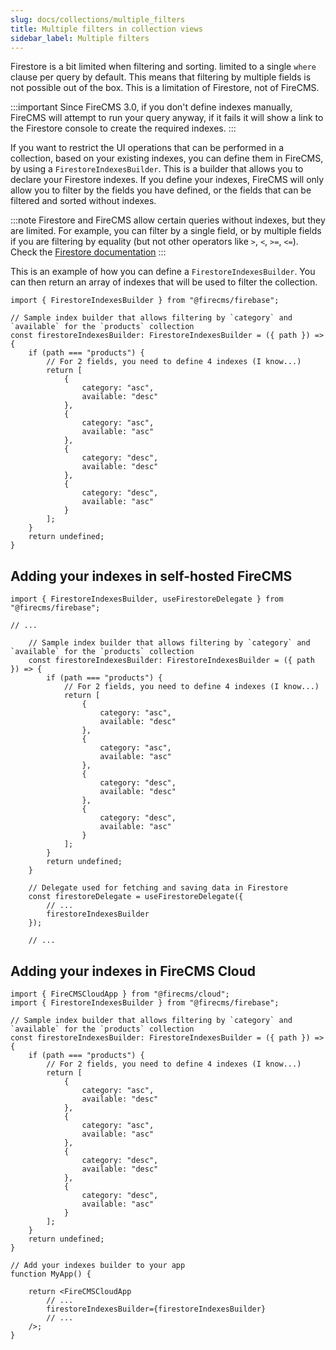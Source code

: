 ```yaml
---
slug: docs/collections/multiple_filters
title: Multiple filters in collection views
sidebar_label: Multiple filters
---
```


Firestore is a bit limited when filtering and sorting. limited to a single `where` clause per query by default.
This means that filtering by multiple fields is not possible out of the box. This is a limitation of Firestore, not of
FireCMS.

:::important
Since FireCMS 3.0, if you don't define indexes manually, FireCMS will attempt to run your query anyway, if it fails
it will show a link to the Firestore console to create the required indexes.
:::

If you want to restrict the UI operations that can be performed in a collection, based on your existing indexes, you can
define them in FireCMS, by using a `FirestoreIndexesBuilder`. This is a builder that allows you to declare your Firestore indexes.
If you define your indexes, FireCMS will only allow you to filter by the fields you have defined, or the fields that can
be filtered and sorted without indexes.

:::note
Firestore and FireCMS allow certain queries without indexes, but they are limited.
For example, you can filter by a single field, or by multiple fields if you are
filtering by equality (but not other operators like `>`, `<`, `>=`, `<=`).
Check the [Firestore documentation](https://firebase.google.com/docs/firestore/query-data/indexing)
:::


This is an example of how you can define a `FirestoreIndexesBuilder`.
You can then return an array of indexes that will be used to filter the collection.

```tsx
import { FirestoreIndexesBuilder } from "@firecms/firebase";

// Sample index builder that allows filtering by `category` and `available` for the `products` collection
const firestoreIndexesBuilder: FirestoreIndexesBuilder = ({ path }) => {
    if (path === "products") {
        // For 2 fields, you need to define 4 indexes (I know...)
        return [
            {
                category: "asc",
                available: "desc"
            },
            {
                category: "asc",
                available: "asc"
            },
            {
                category: "desc",
                available: "desc"
            },
            {
                category: "desc",
                available: "asc"
            }
        ];
    }
    return undefined;
}

```


## Adding your indexes in self-hosted FireCMS

```tsx
import { FirestoreIndexesBuilder, useFirestoreDelegate } from "@firecms/firebase";

// ...

    // Sample index builder that allows filtering by `category` and `available` for the `products` collection
    const firestoreIndexesBuilder: FirestoreIndexesBuilder = ({ path }) => {
        if (path === "products") {
            // For 2 fields, you need to define 4 indexes (I know...)
            return [
                {
                    category: "asc",
                    available: "desc"
                },
                {
                    category: "asc",
                    available: "asc"
                },
                {
                    category: "desc",
                    available: "desc"
                },
                {
                    category: "desc",
                    available: "asc"
                }
            ];
        }
        return undefined;
    }

    // Delegate used for fetching and saving data in Firestore
    const firestoreDelegate = useFirestoreDelegate({
        // ...
        firestoreIndexesBuilder
    });
    
    // ...
```


## Adding your indexes in FireCMS Cloud

```tsx
import { FireCMSCloudApp } from "@firecms/cloud";
import { FirestoreIndexesBuilder } from "@firecms/firebase";

// Sample index builder that allows filtering by `category` and `available` for the `products` collection
const firestoreIndexesBuilder: FirestoreIndexesBuilder = ({ path }) => {
    if (path === "products") {
        // For 2 fields, you need to define 4 indexes (I know...)
        return [
            {
                category: "asc",
                available: "desc"
            },
            {
                category: "asc",
                available: "asc"
            },
            {
                category: "desc",
                available: "desc"
            },
            {
                category: "desc",
                available: "asc"
            }
        ];
    }
    return undefined;
}

// Add your indexes builder to your app
function MyApp() {

    return <FireCMSCloudApp
        // ...
        firestoreIndexesBuilder={firestoreIndexesBuilder}
        // ...
    />;
}
```
